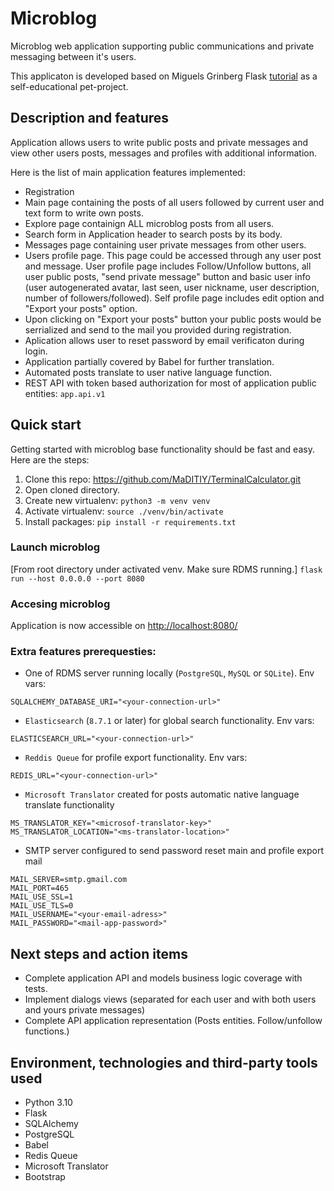 # Microblog
Microblog web application supporting public communications and private messaging between it's users.

This applicaton is developed based on Miguels Grinberg Flask [tutorial](https://blog.miguelgrinberg.com/post/the-flask-mega-tutorial-part-i-hello-world) as a self-educational pet-project.


## Description and features
Application allows users to write public posts and private messages and view other users posts, messages and profiles with additional information.

Here is the list of main application features implemented:
* Registration
* Main page containing the posts of all users followed by current user and text form to write own posts.
* Explore page containign ALL microblog posts from all users.
* Search form in Application header to search posts by its body.
* Messages page containing user private messages from other users.
* Users profile page. This page could be accessed through any user post and message. User profile page includes Follow/Unfollow buttons, all user public posts, "send private message" button and basic user info (user autogenerated avatar, last seen, user nickname, user description, number of followers/followed). Self profile page includes edit option and "Export your posts" option.
* Upon clicking on "Export your posts" button your public posts would be serrialized and send to the mail you provided during registration.
* Aplication allows user to reset password by email verificaton during login.
* Application partially covered by Babel for further translation.
* Automated posts translate to user native language function.
* REST API with token based authorization for most of application public entities: `app.api.v1`

## Quick start
Getting started with microblog base functionality should be fast and easy. Here are the steps:
1. Clone this repo: https://github.com/MaDITIY/TerminalCalculator.git
2. Open cloned directory.
3. Create new virtualenv:
```python3 -m venv venv```
4. Activate virtualenv:
```source ./venv/bin/activate```
5. Install packages:
```pip install -r requirements.txt```
### Launch microblog
[From root directory under activated venv. Make sure RDMS running.]
```flask run --host 0.0.0.0 --port 8080```

### Accesing microblog
Application is now accessible on <http://localhost:8080/>


### Extra features prerequesties:
* One of RDMS server running locally (`PostgreSQL`, `MySQL` or `SQLite`). Env vars:
```shell
SQLALCHEMY_DATABASE_URI="<your-connection-url>"
```
* `Elasticsearch` (`8.7.1` or later) for global search functionality. Env vars:
```shell
ELASTICSEARCH_URL="<your-connection-url>"
```
* `Reddis Queue` for profile export functionality. Env vars:
```shell
REDIS_URL="<your-connection-url>"
```
* `Microsoft Translator` created for posts automatic native language translate functionality
```shell
MS_TRANSLATOR_KEY="<microsof-translator-key>"
MS_TRANSLATOR_LOCATION="<ms-translator-location>"
```
* SMTP server configured to send password reset main and profile export mail
```shell
MAIL_SERVER=smtp.gmail.com
MAIL_PORT=465
MAIL_USE_SSL=1
MAIL_USE_TLS=0
MAIL_USERNAME="<your-email-adress>"
MAIL_PASSWORD="<mail-app-password>"
```

## Next steps and action items
* Complete application API and models business logic coverage with tests. 
* Implement dialogs views (separated for each user and with both users and yours private messages)
* Complete API application representation (Posts entities. Follow/unfollow functions.)

## Environment, technologies and third-party tools used
* Python 3.10
* Flask
* SQLAlchemy
* PostgreSQL
* Babel
* Redis Queue
* Microsoft Translator
* Bootstrap